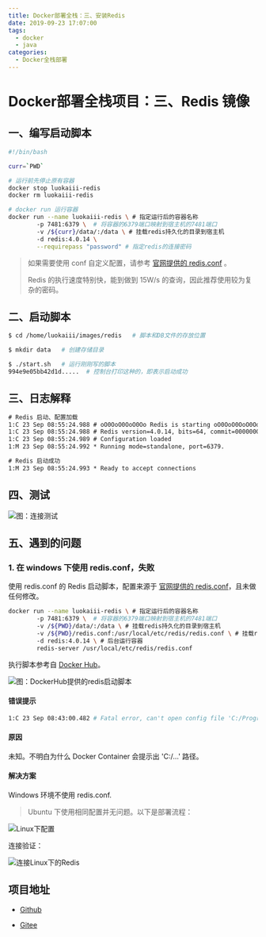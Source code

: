 ```yaml
---
title: Docker部署全栈：三、安装Redis
date: 2019-09-23 17:07:00
tags: 
  - docker
  - java
categories:
  - Docker全栈部署
---
```


# Docker部署全栈项目：三、Redis 镜像

## 一、编写启动脚本

```sh
#!/bin/bash

curr=`PWD`

# 运行前先停止原有容器
docker stop luokaiii-redis
docker rm luokaiii-redis

# docker run 运行容器
docker run --name luokaiii-redis \ # 指定运行后的容器名称
        -p 7481:6379 \	# 将容器的6379端口映射到宿主机的7481端口
        -v /${curr}/data/:/data \ # 挂载redis持久化的目录到宿主机
        -d redis:4.0.14 \
        --requirepass "password" # 指定redis的连接密码
```

> 如果需要使用 conf 自定义配置，请参考 [官网提供的 redis.conf](http://download.redis.io/redis-stable/redis.conf) 。
>
> Redis 的执行速度特别快，能到做到 15W/s 的查询，因此推荐使用较为复杂的密码。

## 二、启动脚本

```sh
$ cd /home/luokaiii/images/redis   # 脚本和DB文件的存放位置

$ mkdir data   # 创建存储目录

$ ./start.sh   # 运行刚刚写的脚本
994e9e05bb42d1d.....  # 控制台打印这种的，即表示启动成功
```

## 三、日志解释

```tex
# Redis 启动、配置加载
1:C 23 Sep 08:55:24.988 # oO0OoO0OoO0Oo Redis is starting oO0OoO0OoO0Oo
1:C 23 Sep 08:55:24.988 # Redis version=4.0.14, bits=64, commit=00000000, modified=0, pid=1, just started
1:C 23 Sep 08:55:24.989 # Configuration loaded
1:M 23 Sep 08:55:24.992 * Running mode=standalone, port=6379.

# Redis 启动成功
1:M 23 Sep 08:55:24.993 * Ready to accept connections
```

## 四、测试

![图：连接测试](https://i.loli.net/2019/09/23/YH3OnIpa7G2vieK.png)

## 五、遇到的问题

### 1. 在 windows 下使用 redis.conf，失败

使用 redis.conf 的 Redis 启动脚本，配置来源于 [官网提供的 redis.conf](http://download.redis.io/redis-stable/redis.conf)，且未做任何修改。

```sh
docker run --name luokaiii-redis \ # 指定运行后的容器名称
        -p 7481:6379 \	# 将容器的6379端口映射到宿主机的7481端口
        -v /${PWD}/data/:/data \ # 挂载redis持久化的目录到宿主机
        -v /${PWD}/redis.conf:/usr/local/etc/redis/redis.conf \ # 挂载redis.conf
        -d redis:4.0.14 \ # 后台运行容器
        redis-server /usr/local/etc/redis/redis.conf
```

执行脚本参考自 [Docker Hub](https://hub.docker.com/_/redis?tab=description)。

![图：DockerHub提供的redis启动脚本](https://i.loli.net/2019/09/23/DvtaXPkubZUJL6A.png)

#### 错误提示

```sh
1:C 23 Sep 08:43:00.482 # Fatal error, can't open config file 'C:/Program Files/Git/usr/local/etc/redis/redis.conf'
```

#### 原因

未知。不明白为什么 Docker Container 会提示出 'C:/...' 路径。

#### 解决方案

Windows 环境不使用 redis.conf. 

> Ubuntu 下使用相同配置并无问题。以下是部署流程：

![Linux下配置](https://i.loli.net/2019/09/23/mXkanxRFu8HIYfi.png)

连接验证：

![连接Linux下的Redis](https://i.loli.net/2019/09/23/i7rZhyLgPHwbnDI.png)

## 项目地址

- [Github](https://github.com/luokaiii/luokaiii.docker-images)

- [Gitee](https://gitee.com/luokaiii/luokaiii.docker-images)
